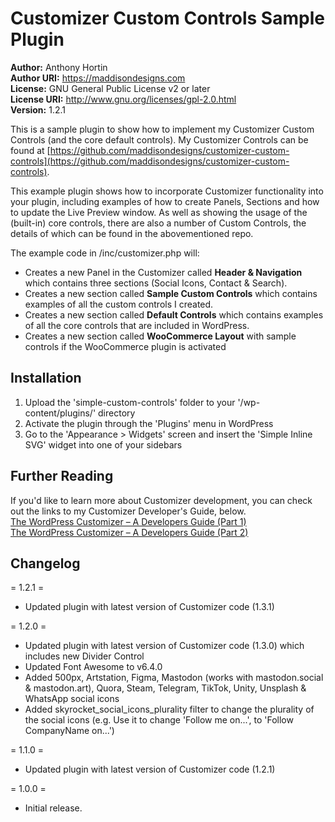 # Customizer Custom Controls Sample Plugin #

**Author:** Anthony Hortin  
**Author URI:** https://maddisondesigns.com  
**License:** GNU General Public License v2 or later  
**License URI:** http://www.gnu.org/licenses/gpl-2.0.html  
**Version:** 1.2.1

This is a sample plugin to show how to implement my Customizer Custom Controls (and the core default controls). My Customizer Controls can be found at [https://github.com/maddisondesigns/customizer-custom-controls](https://github.com/maddisondesigns/customizer-custom-controls).

This example plugin shows how to incorporate Customizer functionality into your plugin, including examples of how to create Panels, Sections and how to update the Live Preview window. As well as showing the usage of the (built-in) core controls, there are also a number of Custom Controls, the details of which can be found in the abovementioned repo.

The example code in /inc/customizer.php will:  

- Creates a new Panel in the Customizer called **Header & Navigation** which contains three sections (Social Icons, Contact & Search).  
- Creates a new section called **Sample Custom Controls** which contains examples of all the custom controls I created.  
- Creates a new section called **Default Controls** which contains examples of all the core controls that are included in WordPress.  
- Creates a new section called **WooCommerce Layout** with sample controls if the WooCommerce plugin is activated

## Installation ##

1. Upload the 'simple-custom-controls' folder to your '/wp-content/plugins/' directory
2. Activate the plugin through the 'Plugins' menu in WordPress
3. Go to the 'Appearance > Widgets' screen and insert the 'Simple Inline SVG' widget into one of your sidebars

## Further Reading ##

If you'd like to learn more about Customizer development, you can check out the links to my Customizer Developer's Guide, below.  
[The WordPress Customizer – A Developers Guide (Part 1)](https://maddisondesigns.com/2017/05/the-wordpress-customizer-a-developers-guide-part-1)  
[The WordPress Customizer – A Developers Guide (Part 2)](https://maddisondesigns.com/2017/05/the-wordpress-customizer-a-developers-guide-part-2)

## Changelog ##

= 1.2.1 =
- Updated plugin with latest version of Customizer code (1.3.1)

= 1.2.0 =
- Updated plugin with latest version of Customizer code (1.3.0) which includes new Divider Control
- Updated Font Awesome to v6.4.0
- Added 500px, Artstation, Figma, Mastodon (works with mastodon.social & mastodon.art), Quora, Steam, Telegram, TikTok, Unity, Unsplash & WhatsApp social icons
- Added skyrocket_social_icons_plurality filter to change the plurality of the social icons (e.g. Use it to change 'Follow me on...', to 'Follow CompanyName on...')

= 1.1.0 =  
- Updated plugin with latest version of Customizer code (1.2.1)

= 1.0.0 =
- Initial release.
